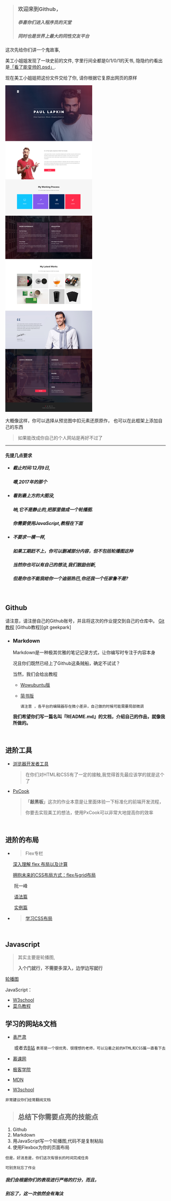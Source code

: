 > ### 欢迎来到Github，
>
> ##### 恭喜你们进入程序员的天堂
>
> ##### 同时也是世界上最大的同性交友平台



这次先给你们讲一个鬼故事,  

美工小姐姐发现了一块史前的文件,
字里行间全都是0/1/0/1的天书,
隐隐约约看出是[「看了能变帅的.psd」](PersonalWebsite.psd).

现在美工小姐姐把这份文件交给了你,
请你根据它复原出网页的原样

![Preview](PersonalWebsite.jpg)

大概像这样，你可以选择从预览图中扣元素还原原作，
也可以在此框架上添加自己的东西

> 如果能改成你自己的个人网站是再好不过了

---

#### 先提几点要求

* ##### 截止时间:**12月9日**,

  ##### 嗯,2017年的那个

* ##### 看到最上方的大图没,
  ##### 呐,它不是静止的,把那里做成一个轮播图.
  ##### 你需要使用JavaScript,教程在下面

* ##### 不要求一模一样,
  ##### 如果工期赶不上，你可以删减部分内容，但不包括轮播图这种
  ##### 当然你也可以有自己的想法,我们鼓励创新,
  ##### 但是你也不能我给你一个迪丽热巴,你还我一个任家鲁不是?

  ​



## Github

请注意，请注册自己的Github账号，并且将这次的作业提交到自己的仓库中。
[Git教程][git liao]
[Github教程][git geekpark]


* ### Markdown

  Markdown是一种极其优雅的笔记记录方式，让你编写时专注于内容本身

  况且你们既然已经上了Github这条贼船，确定不试试？

  当然，我们会给出教程

  * [Wowubuntu版][]
  * [简书版][]

    `请注意 ，各平台的编辑器存在微小差异，自己做的时候可能需要局部微调`

  **我们希望你们写一篇名叫『README.md』的文档，介绍自己的作品，就像我所做的。**

  ​

## 进阶工具

* [浏览器开发者工具][Dev tool]

  > 在你们对HTML和CSS有了一定的接触,我觉得首先最应该学的就是这个了

* [PxCook][]

  > 「**敲黑板**」这次的作业本意是让里面体验一下标准化的前端开发流程，
  >
  > 你要去实现美工的想法，使用PxCook可以非常大地提高你的效率

  ​



## 进阶的布局

* > Flex专栏

  [	深入理解 flex 布局以及计算][flex w3plus]

  [	拥抱未来的CSS布局方式：flex与grid布局][flex&grid]

  ​	阮一峰

  ​	 	[语法篇][ruan flex grammar]

  ​		[实例篇][ruan flex instance]

* > [学习CSS布局][learn layout]

  ​


## Javascript

>  其实主要是轮播图,
>
>  **入个门就行，不需要多深入，边学边写就行**

[轮播图][slideshow]

JavaScript：

 * [W3school][JS W3school]
 * [菜鸟教程][JS runoob]




## 学习的网站&文档


* [表严肃][]

  ​	或者去[B站][表 B站]
  `表哥是一个很优秀、很理想的老师，可以沿着之前的HTML和CSS篇一直看下去`

* [慕课网][]

* [极客学院][]

* [MDN][]

* [W3school][]

 `非常建议你们经常翻阅文档`



> ## 总结下你需要点亮的技能点

1. Github
2. Markdown
3. 用JavaScript写一个轮播图,代码不是复制粘贴
4. 使用Flexbox为你的页面布局  

`但是，好消息是，你们这次有很长的时间完成任务`

`可别贪玩忘了作业`

##### 我们会根据你们的表现进行严格的打分，而且，

##### 别忘了，这一次依然会有淘汰





[git liao]: https://www.liaoxuefeng.com/wiki/0013739516305929606dd18361248578c67b8067c8c017b000
[github geekpark]: http://wiki.jikexueyuan.com/project/github-basics/
[Wowubuntu版]: http://wowubuntu.com/markdown/
[简书版]: http://www.jianshu.com/p/q81RER
[Dev tool]: https://segmentfault.com/a/1190000011868916
[PxCook]: https://zhuanlan.zhihu.com/p/28887985
[learn layout]: http://zh.learnlayout.com/
[flex w3plus]: https://www.w3cplus.com/css3/flexbox-layout-and-calculation.html
[flex&grid]: https://www.gitbook.com/book/fe-ccy/-css-flex-grid/details
[ruan flex grammar]: http://www.ruanyifeng.com/blog/2015/07/flex-grammar.html
[ruan flex instance]: http://www.ruanyifeng.com/blog/2015/07/flex-examples.html
[slideshow]: http://www.imooc.com/learn/18
[JS W3school]: http://www.w3school.com.cn/js/
[JS runoob]: http://www.runoob.com/js/js-tutorial.html
[表严肃]: http://biaoyansu.com/i/659302545131
[表 B站]:
	https://space.bilibili.com/44076852from=search&seid=4009590954589450168#!/index
[慕课网]: http://www.imooc.com/
[极客学院]: http://www.jikexueyuan.com/
[MDN]: https://developer.mozilla.org/zh-CN/docs/Web
[W3school]: http://www.w3school.com.cn/